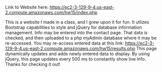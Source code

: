 Link to Website here:
https://ec2-3-129-9-4.us-east-2.compute.amazonaws.com/hw15/index.php

This is a website I made in a class, and I grew upon it for fun. It utlizes Bootstrap capabilities to style and jQuery for database information management. 
Info may be entered into the contact page. That data is checked, and then uploaded to a php myAdmin database where it may be re-accessed. You may re-access 
entered data at this link: https://ec2-3-129-9-4.us-east-2.compute.amazonaws.com/hw15/results.php This page dynamically updates and adds newly entered data 
to display. By using jQuery, this page updates every 500 ms to constantly show live info. Thanks for checking it out!
